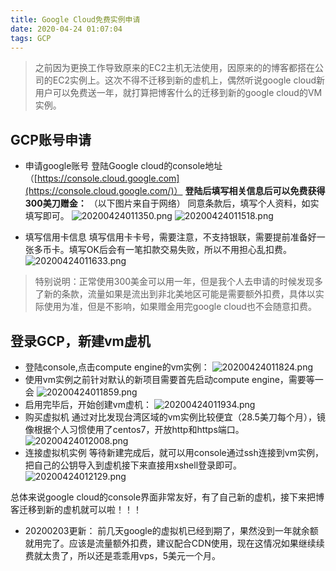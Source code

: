 ```yaml
---
title: Google Cloud免费实例申请
date: 2020-04-24 01:07:04
tags: GCP
---
```


> 之前因为更换工作导致原来的EC2主机无法使用，因原来的的博客都搭在公司的EC2实例上。这次不得不迁移到新的虚机上，偶然听说google cloud新用户可以免费送一年，就打算把博客什么的迁移到新的google cloud的VM实例。

## GCP账号申请
- 申请google账号
登陆Google cloud的console地址（[https://console.cloud.google.com](https://console.cloud.google.com/)）
**登陆后填写相关信息后可以免费获得300美刀赠金：**
（以下图片来自于网络）
同意条款后，填写个人资料，如实填写即可。
![20200424011350.png](https://cdn.jsdelivr.net/gh/michaelzhang02010479/saveimage@master/img/20200424011350.png)
![20200424011518.png](https://cdn.jsdelivr.net/gh/michaelzhang02010479/saveimage@master/img/20200424011518.png)

- 填写信用卡信息
填写信用卡卡号，需要注意，不支持银联，需要提前准备好一张多币卡。填写OK后会有一笔扣款交易失败，所以不用担心乱扣费。
![20200424011633.png](https://cdn.jsdelivr.net/gh/michaelzhang02010479/saveimage@master/img/20200424011633.png)

>特别说明：正常使用300美金可以用一年，但是我个人去申请的时候发现多了新的条款，流量如果是流出到非北美地区可能是需要额外扣费，具体以实际使用为准，但是不影响，如果赠金用完google cloud也不会随意扣费。

## 登录GCP，新建vm虚机
- 登陆console,点击compute engine的vm实例：
![20200424011824.png](https://cdn.jsdelivr.net/gh/michaelzhang02010479/saveimage@master/img/20200424011824.png)
- 使用vm实例之前针对默认的新项目需要首先启动compute engine，需要等一会
![20200424011859.png](https://cdn.jsdelivr.net/gh/michaelzhang02010479/saveimage@master/img/20200424011859.png)
- 启用完毕后，开始创建vm虚机：
![20200424011934.png](https://cdn.jsdelivr.net/gh/michaelzhang02010479/saveimage@master/img/20200424011934.png)
- 购买虚拟机
通过对比发现台湾区域的vm实例比较便宜（28.5美刀每个月），镜像根据个人习惯使用了centos7，开放http和https端口。
![20200424012008.png](https://cdn.jsdelivr.net/gh/michaelzhang02010479/saveimage@master/img/20200424012008.png)
- 连接虚拟机实例
等待新建完成后，就可以用console通过ssh连接到vm实例，把自己的公钥导入到虚机接下来直接用xshell登录即可。
![20200424012129.png](https://cdn.jsdelivr.net/gh/michaelzhang02010479/saveimage@master/img/20200424012129.png)

总体来说google cloud的console界面非常友好，有了自己新的虚机，接下来把博客迁移到新的虚机就可以啦！！！

- 20200203更新：
前几天google的虚拟机已经到期了，果然没到一年就余额就用完了。应该是流量额外扣费，建议配合CDN使用，现在这情况如果继续续费就太贵了，所以还是乖乖用vps，5美元一个月。